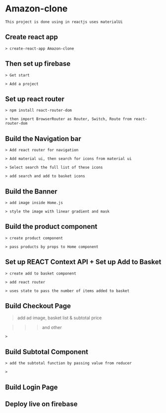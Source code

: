 # Amazon-clone

    This project is done using in reactjs uses materialUi

## Create react app

    > create-react-app Amazon-clone

## Then set up firebase

    > Get start

    > Add a project

## Set up react router

    > npm install react-router-dom

    > then import BrowserRouter as Router, Switch, Route from react-router-dom

## Build the Navigation bar

    > Add react router for navigation

    > Add material ui, then search for icons from material ui

    > Select search the full list of these icons

    > add search and add to basket icons

## Build the Banner

    > add image inside Home.js

    > style the image with linear gradient and mask

## Build the product component

    > create product component

    > pass products by props to Home component

## Set up REACT Context API + Set up Add to Basket

    > create add to basket component

    > add react router

    > uses state to pass the number of items added to basket

## Build Checkout Page

> add ad image, basket list & subtotal price

> > > and other

    >

## Build Subtotal Component

    > add the subtotal function by passing value from reducer

    >

## Build Login Page

## Deploy live on firebase
